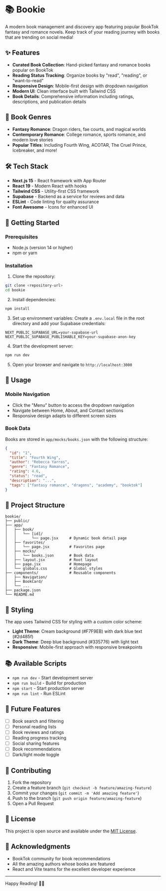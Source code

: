 # 📚 Bookie

A modern book management and discovery app featuring popular BookTok fantasy and romance novels. Keep track of your reading journey with books that are trending on social media!

## ✨ Features

- **Curated Book Collection**: Hand-picked fantasy and romance books popular on BookTok
- **Reading Status Tracking**: Organize books by "read", "reading", or "want-to-read"
- **Responsive Design**: Mobile-first design with dropdown navigation
- **Modern UI**: Clean interface built with Tailwind CSS
- **Book Details**: Comprehensive information including ratings, descriptions, and publication details

## 📖 Book Genres

- **Fantasy Romance**: Dragon riders, fae courts, and magical worlds
- **Contemporary Romance**: College romance, sports romance, and modern love stories
- **Popular Titles**: Including Fourth Wing, ACOTAR, The Cruel Prince, Icebreaker, and more!

## 🛠 Tech Stack

- **Next.js 15** - React framework with App Router
- **React 19** - Modern React with hooks
- **Tailwind CSS** - Utility-first CSS framework
- **Supabase** - Backend as a service for reviews and data
- **ESLint** - Code linting for quality assurance
- **Font Awesome** - Icons for enhanced UI

## 🚀 Getting Started

### Prerequisites

- Node.js (version 14 or higher)
- npm or yarn

### Installation

1. Clone the repository:
```bash
git clone <repository-url>
cd bookie
```

2. Install dependencies:
```bash
npm install
```

3. Set up environment variables:
Create a `.env.local` file in the root directory and add your Supabase credentials:
```
NEXT_PUBLIC_SUPABASE_URL=your-supabase-url
NEXT_PUBLIC_SUPABASE_PUBLISHABLE_KEY=your-supabase-anon-key
```

4. Start the development server:
```bash
npm run dev
```

5. Open your browser and navigate to `http://localhost:3000`

## 📱 Usage

### Mobile Navigation
- Click the "Menu" button to access the dropdown navigation
- Navigate between Home, About, and Contact sections
- Responsive design adapts to different screen sizes

### Book Data
Books are stored in `app/mocks/books.json` with the following structure:
```json
{
  "id": "1",
  "title": "Fourth Wing",
  "author": "Rebecca Yarros",
  "genre": "Fantasy Romance",
  "rating": 4.6,
  "status": "read",
  "description": "...",
  "tags": ["fantasy romance", "dragons", "academy", "booktok"]
}
```

## 📁 Project Structure

```
bookie/
├── public/
├── app/
│   ├── book/
│   │   └── [id]/
│   │       └── page.jsx     # Dynamic book detail page
│   ├── favorites/
│   │   └── page.jsx         # Favorites page
│   ├── mocks/
│   │   └── books.json       # Book data
│   ├── layout.jsx           # Root layout
│   ├── page.jsx             # Homepage
│   └── globals.css          # Global styles
├── components/              # Reusable components
│   ├── Navigation/
│   ├── BookCard/
│   └── ...
├── package.json
└── README.md
```

## 🎨 Styling

The app uses Tailwind CSS for styling with a custom color scheme:
- **Light Theme**: Cream background (#F7F9EB) with dark blue text (#2d485f)
- **Dark Theme**: Deep blue background (#335776) with light text
- **Responsive**: Mobile-first approach with responsive breakpoints

## 📚 Available Scripts

- `npm run dev` - Start development server
- `npm run build` - Build for production
- `npm start` - Start production server
- `npm run lint` - Run ESLint

## 🔮 Future Features

- [ ] Book search and filtering
- [ ] Personal reading lists
- [ ] Book reviews and ratings
- [ ] Reading progress tracking
- [ ] Social sharing features
- [ ] Book recommendations
- [ ] Dark/light mode toggle

## 🤝 Contributing

1. Fork the repository
2. Create a feature branch (`git checkout -b feature/amazing-feature`)
3. Commit your changes (`git commit -m 'Add amazing feature'`)
4. Push to the branch (`git push origin feature/amazing-feature`)
5. Open a Pull Request


## 📝 License

This project is open source and available under the [MIT License](LICENSE).

## 🙏 Acknowledgments

- BookTok community for book recommendations
- All the amazing authors whose books are featured
- React and Vite teams for the excellent developer experience

---

Happy Reading! 📖✨